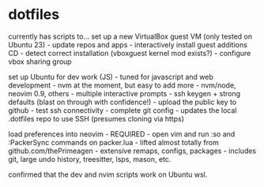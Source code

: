 # dotfiles

currently has scripts to...
set up a new VirtualBox guest VM (only tested on Ubuntu 23)
    - update repos and apps
    - interactively install guest additions CD
    - detect correct installation (vboxguest kernel mod exists?)
    - configure vbox sharing group

set up Ubuntu for dev work (JS)
    - tuned for javascript and web development
    - nvm at the moment, but easy to add more
    - nvm/node, neovim 0.9, others
    - multiple interactive prompts
        - ssh keygen + strong defaults (blast on through with confidence!)
        - upload the public key to github
        - test ssh connectivity
    - complete git config
    - updates the local .dotfiles repo to use SSH (presumes cloning via https)

load preferences into neovim
    - REQUIRED - open vim and run :so and :PackerSync commands on packer.lua
    - lifted almost totally from github.com/thePrimeagen
    - extensive remaps, configs, packages
    - includes git, large undo history, treesitter, lsps, mason, etc.

confirmed that the dev and nvim scripts work on Ubuntu wsl.
